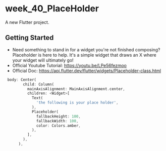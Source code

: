 # week_40_PlaceHolder

A new Flutter project.

## Getting Started

- Need something to stand in for a widget you're not finished composing? Placeholder is here to help. It's a simple widget that draws an X where your widget will ultimately go!
- Official Youtube Tutorial: https://youtu.be/LPe56fezmoo
- Official Doc: https://api.flutter.dev/flutter/widgets/Placeholder-class.html

```dart
 body: Center(
        child: Column(
          mainAxisAlignment: MainAxisAlignment.center,
          children: <Widget>[
            Text(
              'the following is your place holder',
            ),
            Placeholder(
              fallbackHeight: 100,
              fallbackWidth: 100,
              color: Colors.amber,
            ),
          ],
        ),
      ),
```

